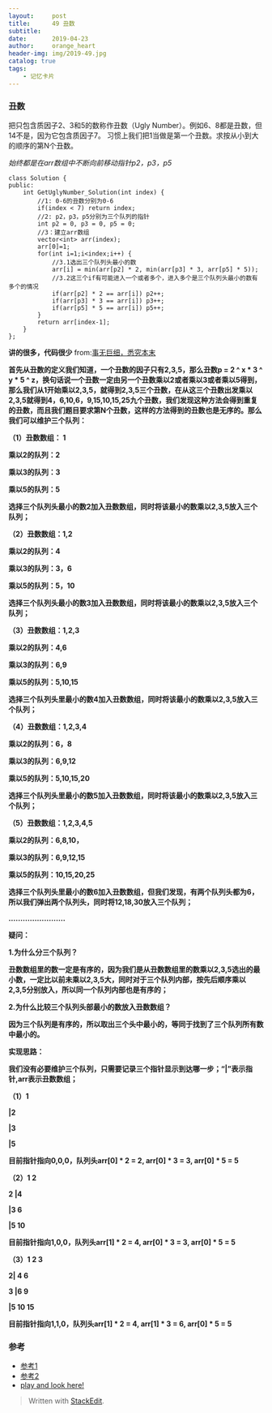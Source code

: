 ```yaml
---
layout:     post
title:      49 丑数
subtitle: 
date:       2019-04-23
author:     orange_heart
header-img: img/2019-49.jpg
catalog: true
tags:
    - 记忆卡片
---
```


###   丑数

把只包含质因子2、3和5的数称作丑数（Ugly Number）。例如6、8都是丑数，但14不是，因为它包含质因子7。 习惯上我们把1当做是第一个丑数。求按从小到大的顺序的第N个丑数。

*始终都是在arr数组中不断向前移动指针p2，p3，p5*

```objk
class Solution {
public:
    int GetUglyNumber_Solution(int index) {
        //1: 0-6的丑数分别为0-6
        if(index < 7) return index;
        //2: p2，p3，p5分别为三个队列的指针
        int p2 = 0, p3 = 0, p5 = 0;
        //3：建立arr数组
        vector<int> arr(index);
        arr[0]=1;
        for(int i=1;i<index;i++) {
            //3.1选出三个队列头最小的数
            arr[i] = min(arr[p2] * 2, min(arr[p3] * 3, arr[p5] * 5));
            //3.2这三个if有可能进入一个或者多个，进入多个是三个队列头最小的数有多个的情况
            if(arr[p2] * 2 == arr[i]) p2++;
            if(arr[p3] * 3 == arr[i]) p3++;
            if(arr[p5] * 5 == arr[i]) p5++;
        }
        return arr[index-1];
    }
};
```

**讲的很多，代码很少**
from:[事无巨细，悉究本末](https://www.nowcoder.com/profile/7390960)

**首先从丑数的定义我们知道，一个丑数的因子只有2,3,5，那么丑数p = 2 ^ x * 3 ^ y * 5 ^ z，换句话说一个丑数一定由另一个丑数乘以2或者乘以3或者乘以5得到，那么我们从1开始乘以2,3,5，就得到2,3,5三个丑数，在从这三个丑数出发乘以2,3,5就得到4，6,10,6，9,15,10,15,25九个丑数，我们发现这种方法会得到重复的丑数，而且我们题目要求第N个丑数，这样的方法得到的丑数也是无序的。那么我们可以维护三个队列：**

**（1）丑数数组： 1**

**乘以2的队列：2**

**乘以3的队列：3**

**乘以5的队列：5**

**选择三个队列头最小的数2加入丑数数组，同时将该最小的数乘以****2,3,5****放入三个队列；**

**（2）丑数数组：1,2**

**乘以2的队列：4**

**乘以3的队列：3，6**

**乘以5的队列：5，10**

**选择三个队列头最小的数3加入丑数数组，同时将该最小的数乘以****2,3,5****放入三个队列；**

**（3）丑数数组：1,2,3**

**乘以2的队列：4,6**

**乘以3的队列：6,9**

**乘以5的队列：5,10,15**

**选择三个队列头里最小的数4加入丑数数组，同时将该最小的数乘以****2,3,5****放入三个队列；**

**（4）丑数数组：1,2,3,4**

**乘以2的队列：6，8**

**乘以3的队列：6,9,12**

**乘以5的队列：5,10,15,20**

**选择三个队列头里最小的数5加入丑数数组，同时将该最小的数乘以****2,3,5****放入三个队列；**

**（5）丑数数组：1,2,3,4,5**

**乘以2的队列：6,8,10，**

**乘以3的队列：6,9,12,15**

**乘以5的队列：10,15,20,25**

**选择三个队列头里最小的数6加入丑数数组，但我们发现，有两个队列头都为6，所以我们弹出两个队列头，同时将12,18,30放入三个队列；**

**……………………**

**疑问：**

**1.为什么分三个队列？**

**丑数数组里的数一定是有序的，因为我们是从丑数数组里的数乘以2,3,5选出的最小数，一定比以前未乘以2,3,5大，同时对于三个队列内部，按先后顺序乘以2,3,5分别放入，所以同一个队列内部也是有序的；**

**2.为什么比较三个队列头部最小的数放入丑数数组？**

**因为三个队列是有序的，所以取出三个头中最小的，等同于找到了三个队列所有数中最小的。**

**实现思路：**

**我们没有必要维护三个队列，只需要记录三个指针显示到达哪一步；“|”表示指针,arr表示丑数数组；**

**（1）1**

**|2**

**|3**

**|5**

**目前指针指向0,0,0，队列头arr[0] * 2 = 2, arr[0] * 3 = 3, arr[0] * 5 = 5**

**（2）1 2**

**2 |4**

**|3 6**

**|5 10**

**目前指针指向1,0,0，队列头arr[1] * 2 = 4, arr[0] * 3 = 3, arr[0] * 5 = 5**

**（3）1 2 3**

**2| 4 6**

**3 |6 9**

**|5 10 15**

**目前指针指向1,1,0，队列头arr[1] * 2 = 4, arr[1] * 3 = 6, arr[0] * 5 = 5**


### 参考

- [参考1](https://github.com/zhedahht/CodingInterviewChinese2)
- [参考2](https://github.com/gatieme/CodingInterviews)
- [play and look here!](https://www.nowcoder.com/practice/6aa9e04fc3794f68acf8778237ba065b?tpId=13&tqId=11186&tPage=2&rp=3&ru=/ta/coding-interviews&qru=/ta/coding-interviews/question-ranking)



> Written with [StackEdit](https://stackedit.io/).

<head>
    <script src="https://cdn.mathjax.org/mathjax/latest/MathJax.js?config=TeX-AMS-MML_HTMLorMML" type="text/javascript"></script>
    <script type="text/x-mathjax-config">
        MathJax.Hub.Config({
            tex2jax: {
            skipTags: ['script', 'noscript', 'style', 'textarea', 'pre'],
            inlineMath: [['$','$']]
            }
        });
    </script>
</head>
<!--stackedit_data:
eyJoaXN0b3J5IjpbMTI4NDIzNDU1OCwxMzY4OTA3MjUxLDk5MT
Y4OTUwMiwtMTM0NDYxOTIzMl19
-->